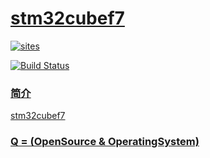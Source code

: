 ﻿# [stm32cubef7](https://github.com/OS-Q/stm32cubef7)

[![sites](http://182.61.61.133/link/resources/OSQ.png)](http://www.OS-Q.com)

[![Build Status](https://github.com/OS-Q/stm32cubef7/workflows/stm32cubef7/badge.svg)](https://github.com/OS-Q/stm32cubef7/actions)

### [简介](https://github.com/OS-Q/stm32cubef7/wiki)

[stm32cubef7](https://github.com/OS-Q/stm32cubef7)

### [Q = (OpenSource & OperatingSystem) ](http://www.OS-Q.com)
